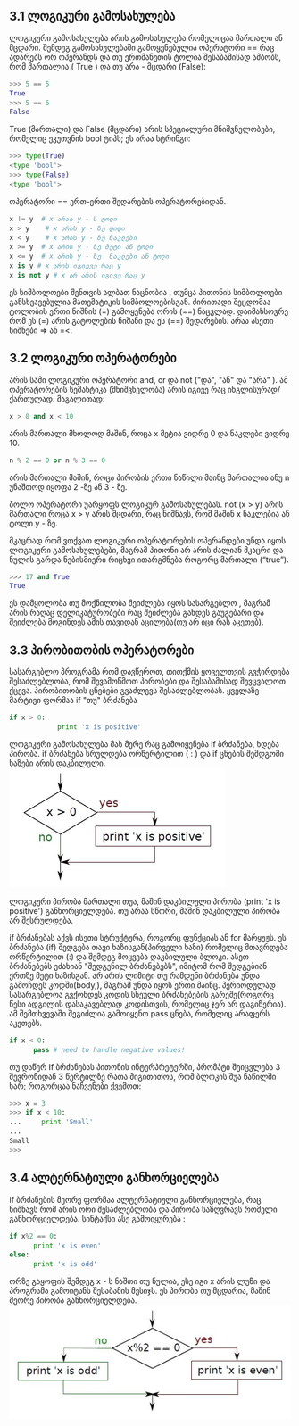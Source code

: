 ## 3.1    ლოგიკური გამოსახულება

ლოგიკური გამოსახულება არის გამოსახულება რომელიცაა მართალი ან მცდარი. შემდეგ გამოსახულებაში გამოყენებულია ოპერატორი == რაც ადარებს ორ ოპერანდს და თუ ერთმანეთის ტოლია შესაბამისად ამბობს, რომ მართალია ( True ) და თუ არა - მცდარი (False):

```python	
>>> 5 == 5
True
>>> 5 == 6
False
```

True (მართალი) და False (მცდარი) არის სპეციალური მნიშვნელობები, რომელიც ეკუთვნის bool ტიპს; ეს არაა სტრინგი:

```python	
>>> type(True)
<type 'bool'>
>>> type(False)
<type 'bool'>
```

ოპერატორი == ერთ-ერთი შედარების ოპერატორებიდან.

```python	
x != y  # x არაა y - ს ტოლი
x > y    # x არის y - ზე დიდი
x < y    # x არის y - ზე ნაკლები
x >= y  # x არის y - ზე მეტი ან ტოლი
x <= y  # x არის y - ზე  ნაკლები ან ტოლი
x is y # x არის იგიევე რაც y
x is not y # x არ არის იგივე რაც y
```

ეს სიმბოლოები შენთვის ალბათ ნაცნობია , თუმცა პითონის სიმბოლოები განსხვავებულია მათემატიკის სიმბოლოებისგან. ძირითადი შეცდომაა  ტოლობის ერთი ნიშნის (=) გამოყენება ორის (==) ნაცვლად. დაიმახსოვრე რომ ეს (=) არის გატოლების ნიშანი და  ეს (==) შედარების. არაა ასეთი ნიშნები => ან =<.

## 3.2 ლოგიკური ოპერატორები

არის სამი ლოგიკური ოპერატორი and, or და not ("და", "ან" და "არა" ). ამ ოპერატორების სემანტიკა (მნიშვნელობა) არის იგივე რაც ინგლისურად/ქართულად. მაგალითად:  

```python	
x > 0 and x < 10
```
არის მართალი მხოლოდ მაშინ, როცა x მეტია ვიდრე 0 და ნაკლები ვიდრე 10.

```python	
n % 2 == 0 or n % 3 == 0
```

არის მართალი მაშინ, როცა პირობის ერთი ნაწილი მაინც მართალია ანუ  n უნაშთოდ იყოფა 2 -ზე ან 3 - ზე.

ბოლო ოპერატორი უარყოფს ლოგიკურ გამოსახულებას. not (x > y) არის მართალი როცა x > y არის მცდარი, რაც ნიშნავს, რომ მაშინ x ნაკლებია ან ტოლი y - ზე.

მკაცრად რომ ვთქვათ ლოგიკური ოპერატორების ოპერანდები უნდა იყოს ლოგიკური გამოსახულებები, მაგრამ პითონი არ არის ძალიან მკაცრი და ნულის გარდა ნებისმიერი რიცხვი ითარგმნება როგორც მართალი (“true”).

```python	
>>> 17 and True
True
```

ეს დამყოლობა თუ მოქნილობა შეიძლება იყოს სასარგებლო , მაგრამ არის რაღაც დელიკატურობები რაც შეიძლება გახდეს გაუგებარი და შეიძლება მოგინდეს ამის თავიდან აცილება(თუ არ  იცი რას აკეთებ).


## 3.3   პირობითობის ოპერატორები

სასარგებლო პროგრამა რომ დავწეროთ, თითქმის ყოველთვის გვჭირდება შესაძლებლობა, რომ შევამოწმოთ პირობები და  შესაბამისად შევცვალოთ ქცევა. პირობითობის ცნებები  გვაძლევს შესაძლებლობას. ყველაზე მარტივი ფორმაა if "თუ" ბრძანება

```python	
if x > 0:
            print 'x is positive'
```

ლოგიკური გამოსახულება მას მერე რაც გამოიყენება if  ბრძანება, ხდება პირობა. if ბრძანება სრულდება ორწერტილით ( : ) და if ცნების შემდგომი ხაზები არის დაკბილული.
![if.](../images/if.jpg )

ლოგიკური პირობა მართალი თუა, მაშინ დაკბილული პირობა (print 'x is positive') განხორციელდება. თუ არაა სწორი, მაშინ დაკბილული პირობა არ შესრულდება.

if ბრძანებას აქვს ისეთი სტრუქტურა, როგორც ფუნქციას ან for მარყუჟს. ეს ბრძანება (if) შედგება თავი ხაზისგან(პირველი ხაზი) რომელიც მთავრდება ორწერტილით (:) და შემდეგ მოყვება დაკბილული ბლოკი. ასეთ ბრძანებებს ეძახიან "შედგენილ ბრძანებებს", იმიტომ რომ შედგებიან ერთზე მეტი ხაზისგან.
არ არის ლიმიტი თუ რამდენი ბრძანება უნდა გამოჩდეს კოდში(body,), მაგრამ  უნდა იყოს ერთი მაინც. პერიოდულად სასარგებლოა გვქონდეს კოდის სხეული ბრძანებების გარეშე(როგორც წესი ადგილის დასაკავებლად კოდისთვის, რომელიც ჯერ არ დაგიწერია). ამ შემთხვევაში შეგიძლია გამოიყენო pass ცნება, რომელიც არაფერს აკეთებს.

```python	
if x < 0:
      pass # need to handle negative values!
```

თუ დაწერ If ბრძანებას პითონის ინტერპრეტერში, პრომპტი შეიცვლება 3 შევრონიდან 3 წერტილზე რათა მიგითითოს, რომ ბლოკის შუა ნაწილში ხარ; როგორცაა ნაჩვენები ქვემოთ:
```python	
>>> x = 3
>>> if x < 10:
...     print 'Small'
...
Small
>>> 
```

## 3.4 ალტერნატიული განხორციელება
if ბრძანების მეორე ფორმაა ალტერნატიული განხორციელება, რაც ნიშნავს რომ არის ორი შესაძლებლობა და პირობა საზღვრავს რომელი განხორციელდება. სინტაქსი ასე გამოიყურება :
```python	
if x%2 == 0:
      print 'x is even'
else:
      print 'x is odd'
```
ორზე გაყოფის შემდეგ x - ს ნაშთი თუ ნულია, ესე იგი x არის ლუწი და პროგრამა გამოიტანს შესაბამის მესიჯს. ეს პირობა თუ მცდარია, მაშინ მეორე პირობა განხორციელდება.
![ifelse.](../images/ifelse.jpg )

